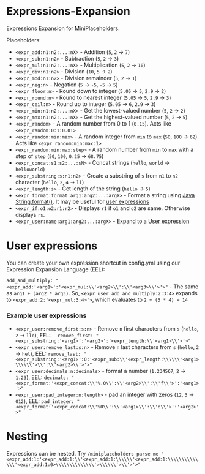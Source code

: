 # Expressions-Expansion
Expressions Expansion for MiniPlaceholders.

Placeholders:
- `<expr_add:n1:n2:...:nX>` - Addition (`5`, `2` -> `7`)
- `<expr_sub:n1:n2>` - Subtraction (`5`, `2` -> `3`)
- `<expr_mul:n1:n2:...:nX>` - Multiplication (`5`, `2` -> `10`)
- `<expr_div:n1:n2>` - Division (`10`, `5` -> `2`)
- `<expr_mod:n1:n2>` - Division remainder (`5`, `2` -> `1`)
- `<expr_neg:n>` - Negation (`5` -> `-5`, `-5` -> `5`)
- `<expr_floor:n>` - Round down to integer (`5.05` -> `5`, `2.9` -> `2`)
- `<expr_round:n>` - Round to nearest integer (`5.05` -> `5`, `2.9` -> `3`)
- `<expr_ceil:n>` - Round up to integer (`5.05` -> `6`, `2.9` -> `3`)
- `<expr_min:n1:n2:...:nX>` - Get the lowest-valued number (`5`, `2` -> `2`)
- `<expr_max:n1:n2:...:nX>` - Get the highest-valued number (`5`, `2` -> `5`)
- `<expr_random>` - A random number from 0 to 1 (`0.15`). Acts like `<expr_random:0:1:0.01>`
- `<expr_random:min:max>` - A random integer from `min` to `max` (`50`, `100` -> `62`). Acts like `<expr_random:min:max:1>`
- `<expr_random:min:max:step>` - A random number from `min` to `max` with a step of `step` (`50`, `100`, `0.25` -> `68.75`)
- `<expr_concat:s1:s2:...:sN>` - Concat strings (`hello`, `world` -> `helloworld`)
- `<expr_substring:s:n1:n2>` - Create a substring of `s` from `n1` to `n2` character (`hello`, `2`, `4` -> `ll`)
- `<expr_length:s>` - Get length of the string (`hello` -> `5`)
- `<expr_format:format:arg1:arg2:...:argX>` - Format a string using [Java String.format()](https://www.javatpoint.com/java-string-format). It may be useful for [user expressions](#User-expressions)
- `<expr_if:o1:o2:r1:r2>` - Displays `r1` if `o1` and `o2` are same. Otherwise displays `rs`.
- `<expr_user:name:arg1:arg2:...:argX>` - Expand to a [User expression](#User-expressions)

# User expressions
You can create your own expression shortcut in config.yml using our Expression Expansion Language (EEL):

`add_and_multiply: "<expr_add:'<arg1>':'<expr_mul:\\'<arg2>\\':\\'<arg3>\\'>'>"` - The same as `arg1 + (arg2 * arg3)`. So, `<expr_user_add_and_multiply:2:3:4>` expands to `<expr_add:2:'<expr_mul:3:4>'>`, which evaluates to `2 + (3 * 4) = 14`

### Example user expressions
- `<expr_user:remove_first:s:n>` - Remove `n` first characters from `s` (`hello`, `2` -> `llo`), EEL: `  remove_first: "<expr_substring:'<arg1>':'<arg2>':'<expr_length:\\'<arg1>\\'>'>"`
- `<expr_user:remove_last:s:n>` - Remove `n` last characters from `s` (`hello`, `2` -> `hel`), EEL: `remove_last: "<expr_substring:'<arg1>':0:'<expr_sub:\\'<expr_length:\\\\\\'<arg1>\\\\\\'>\\':\\'<arg2>\\'>'>"`
- `<expr_user:decimals:n:decimals>` - format a number (`1.234567`, `2` -> `1.23`), EEL: `decimals: "<expr_format:'<expr_concat:\\'%.0\\':\\'<arg2>\\':\\'f\\'>':'<arg1>'>"`
- `<expr_user:pad_integer:n:length>` - pad an integer with zeros (`12`, `3` -> `012`), EEL: `pad_integer: "<expr_format:'<expr_concat:\\'%0\\':\\'<arg1>\\':\\'d\\'>':'<arg2>'>"`

# Nesting
Expressions can be nested. Try `/miniplaceholders parse me "<expr_add:1:'<expr_add:1:\\'<expr_add:1:\\\\\\'<expr_add:1:\\\\\\\\\\\\\\'<expr_add:1:0>\\\\\\\\\\\\\\'>\\\\\\'>\\'>'>"`
